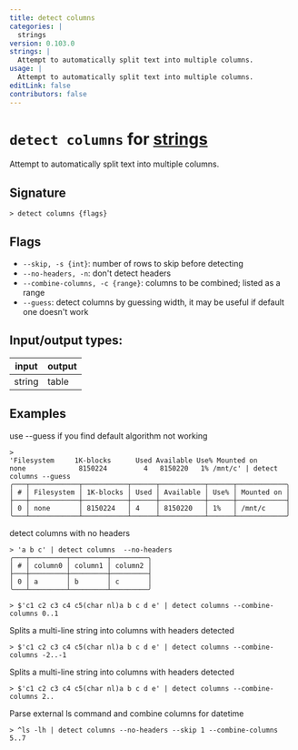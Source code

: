 ```yaml
---
title: detect columns
categories: |
  strings
version: 0.103.0
strings: |
  Attempt to automatically split text into multiple columns.
usage: |
  Attempt to automatically split text into multiple columns.
editLink: false
contributors: false
---
```

<!-- This file is automatically generated. Please edit the command in https://github.com/nushell/nushell instead. -->

# `detect columns` for [strings](/commands/categories/strings.md)

<div class='command-title'>Attempt to automatically split text into multiple columns.</div>

## Signature

```> detect columns {flags} ```

## Flags

 -  `--skip, -s {int}`: number of rows to skip before detecting
 -  `--no-headers, -n`: don't detect headers
 -  `--combine-columns, -c {range}`: columns to be combined; listed as a range
 -  `--guess`: detect columns by guessing width, it may be useful if default one doesn't work


## Input/output types:

| input  | output |
| ------ | ------ |
| string | table  |

## Examples

use --guess if you find default algorithm not working
```nu
>
'Filesystem     1K-blocks      Used Available Use% Mounted on
none             8150224         4   8150220   1% /mnt/c' | detect columns --guess
╭───┬────────────┬───────────┬──────┬───────────┬──────┬────────────╮
│ # │ Filesystem │ 1K-blocks │ Used │ Available │ Use% │ Mounted on │
├───┼────────────┼───────────┼──────┼───────────┼──────┼────────────┤
│ 0 │ none       │ 8150224   │ 4    │ 8150220   │ 1%   │ /mnt/c     │
╰───┴────────────┴───────────┴──────┴───────────┴──────┴────────────╯

```

detect columns with no headers
```nu
> 'a b c' | detect columns  --no-headers
╭───┬─────────┬─────────┬─────────╮
│ # │ column0 │ column1 │ column2 │
├───┼─────────┼─────────┼─────────┤
│ 0 │ a       │ b       │ c       │
╰───┴─────────┴─────────┴─────────╯

```


```nu
> $'c1 c2 c3 c4 c5(char nl)a b c d e' | detect columns --combine-columns 0..1

```

Splits a multi-line string into columns with headers detected
```nu
> $'c1 c2 c3 c4 c5(char nl)a b c d e' | detect columns --combine-columns -2..-1

```

Splits a multi-line string into columns with headers detected
```nu
> $'c1 c2 c3 c4 c5(char nl)a b c d e' | detect columns --combine-columns 2..

```

Parse external ls command and combine columns for datetime
```nu
> ^ls -lh | detect columns --no-headers --skip 1 --combine-columns 5..7

```
